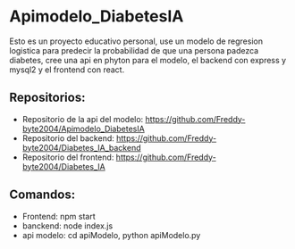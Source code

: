 # Apimodelo_DiabetesIA
Esto es un proyecto educativo personal, use un modelo de regresion logistica para predecir la probabilidad de que una persona padezca diabetes, cree una api
en phyton para el modelo, el backend con express y mysql2 y el frontend con react.

## Repositorios:
- Repositorio de la api del modelo: https://github.com/Freddy-byte2004/Apimodelo_DiabetesIA
- Repositorio del backend: https://github.com/Freddy-byte2004/Diabetes_IA_backend
- Repositorio del frontend: https://github.com/Freddy-byte2004/Diabetes_IA

## Comandos:

- Frontend: npm start
- banckend: node index.js
- api modelo: cd apiModelo, python apiModelo.py







